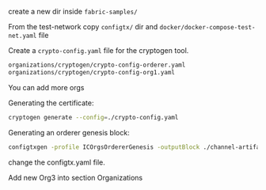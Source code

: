 

create a new dir inside ```fabric-samples/``` 

From the test-network copy ```configtx/``` dir and ```docker/docker-compose-test-net.yaml``` file  

Create a ```crypto-config.yaml``` file for the cryptogen tool.

```sh
organizations/cryptogen/crypto-config-orderer.yaml
organizations/cryptogen/crypto-config-org1.yaml
```
You can add more orgs

Generating the certificate:

```sh
cryptogen generate --config=./crypto-config.yaml
```

Generating an orderer genesis block:

```sh
configtxgen -profile ICOrgsOrdererGenesis -outputBlock ./channel-artifacts/genesis.block
```

change the configtx.yaml file.

Add new Org3 into section Organizations 
